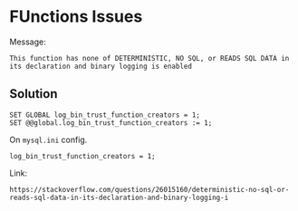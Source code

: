 # FUnctions Issues 

Message: 
```
This function has none of DETERMINISTIC, NO SQL, or READS SQL DATA in its declaration and binary logging is enabled 
```

## Solution

```
SET GLOBAL log_bin_trust_function_creators = 1;
SET @@global.log_bin_trust_function_creators := 1;
```
On `mysql.ini` config. 
```
log_bin_trust_function_creators = 1;
```

Link:
```
https://stackoverflow.com/questions/26015160/deterministic-no-sql-or-reads-sql-data-in-its-declaration-and-binary-logging-i
```